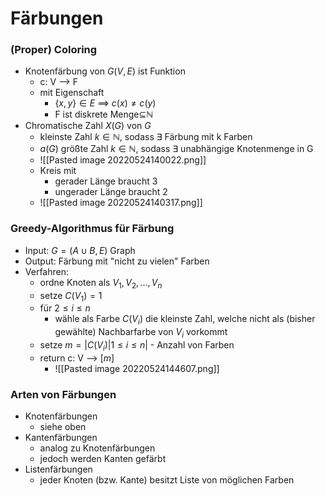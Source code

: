# Färbungen
### (Proper) Coloring
+ Knotenfärbung von $G(V,E)$ ist Funktion
	+ c: V --> F 
	+ mit Eigenschaft
		+ $\{x,y\}∈E$ ==> $c(x)≠c(y)$
		+ F ist diskrete Menge⊆ℕ
+ Chromatische Zahl $X(G)$ von $G$
	+ kleinste Zahl $k∈ℕ$, sodass ∃ Färbung mit k Farben
	+ $a(G)$ größte Zahl $k∈ℕ$, sodass ∃ unabhängige Knotenmenge in G
	+ ![[Pasted image 20220524140022.png]]
	+ Kreis mit 
		+ gerader Länge braucht 3
		+ ungerader Länge braucht 2
	+ ![[Pasted image 20220524140317.png]]

### Greedy-Algorithmus für Färbung
+ Input: $G=(A∪B,E)$ Graph
+ Output: Färbung mit "nicht zu vielen" Farben
+ Verfahren:
	+ ordne Knoten als $V_1,V_2,...,V_n$
	+ setze $C(V_1)=1$
	+ für $2≤i≤n$
		+ wähle als Farbe $C(V_i)$ die kleinste Zahl, welche nicht als (bisher gewählte) Nachbarfarbe von $V_i$ vorkommt
	+ setze $m=|{C(V_i)|1≤i≤n}|$ - Anzahl von Farben
	+ return  c: V --> $[m]$
		+ ![[Pasted image 20220524144607.png]]

### Arten von Färbungen
+ Knotenfärbungen
	+ siehe oben
+ Kantenfärbungen
	+ analog zu Knotenfärbungen
	+ jedoch werden Kanten gefärbt
+ Listenfärbungen
	+ jeder Knoten (bzw. Kante) besitzt Liste von möglichen Farben